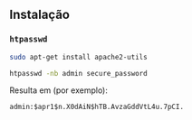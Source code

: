 ## Instalação

### `htpasswd`

```sh
sudo apt-get install apache2-utils

htpasswd -nb admin secure_password
```

Resulta em (por exemplo):

```
admin:$apr1$n.X0dAiN$hTB.AvzaGddVtL4u.7pCI.
```


